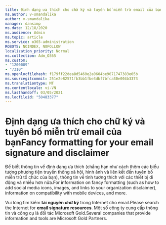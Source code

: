 ```yaml
---
title: Định dạng ưa thích cho chữ ký và tuyên bố miễn trừ email của bạn
ms.author: v-smandalika
author: v-smandalika
manager: dansimp
ms.date: 12/18/2020
ms.audience: Admin
ms.topic: article
ms.service: o365-administration
ROBOTS: NOINDEX, NOFOLLOW
localization_priority: Normal
ms.collection: Adm_O365
ms.custom:
- "1200009"
- "7310"
ms.openlocfilehash: f179ff22dea8d5460e2a0604be9071747383e05b
ms.sourcegitcommit: 251e2e82571fb3bb1fbe3dbf7bfca30e004b3373
ms.translationtype: MT
ms.contentlocale: vi-VN
ms.lasthandoff: 03/05/2021
ms.locfileid: "50483377"
---
```

# <a name="fancy-formatting-for-your-email-signature-and-disclaimer"></a><span data-ttu-id="55c86-102">Định dạng ưa thích cho chữ ký và tuyên bố miễn trừ email của bạn</span><span class="sxs-lookup"><span data-stu-id="55c86-102">Fancy formatting for your email signature and disclaimer</span></span>
<span data-ttu-id="55c86-103">Để biết thông tin về định dạng ưa thích (chẳng hạn như cách thêm các biểu tượng phương tiện truyền thông xã hội, hình ảnh và liên kết đến tuyên bố miễn trừ tổ chức của bạn), thông tin về tính tương thích với các thiết bị di động và nhiều hơn nữa.</span><span class="sxs-lookup"><span data-stu-id="55c86-103">For information on fancy formatting (such as how to add social media icons, images, and links to your organization disclaimer), information on compatibility with mobile devices, and more.</span></span>

<span data-ttu-id="55c86-104">Vui lòng tìm kiếm **tài nguyên chữ ký** trong Internet cho email.</span><span class="sxs-lookup"><span data-stu-id="55c86-104">Please search the Internet for **email signature resources**.</span></span> <span data-ttu-id="55c86-105">Một số công ty cung cấp thông tin và công cụ là đối tác Microsoft Gold.</span><span class="sxs-lookup"><span data-stu-id="55c86-105">Several companies that provide information and tools are Microsoft Gold Partners.</span></span>
